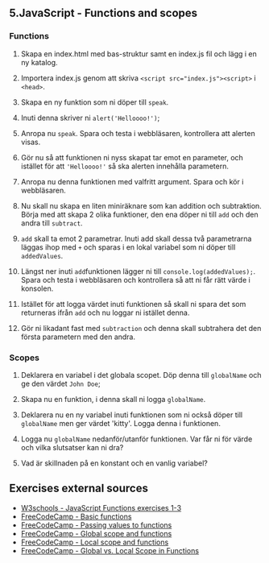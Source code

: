 ## 5.JavaScript - Functions and scopes

### Functions
1. Skapa en index.html med bas-struktur samt en index.js fil och lägg i en ny katalog.

1. Importera index.js genom att skriva ```<script src="index.js"><script>``` i ```<head>```.

1. Skapa en ny funktion som ni döper till ```speak```.

1. Inuti denna skriver ni ```alert('Helloooo!')```;

1. Anropa nu ```speak```. Spara och testa i webbläsaren, kontrollera att alerten visas.

1. Gör nu så att funktionen ni nyss skapat tar emot en parameter, och istället för att ```'Helloooo!'``` så ska alerten innehålla parametern.

1. Anropa nu denna funktionen med valfritt argument. Spara och kör i webbläsaren.

1. Nu skall nu skapa en liten miniräknare som kan addition och subtraktion. Börja med att skapa 2 olika funktioner, den ena döper ni till ```add``` och den andra till ```subtract```.

1. ```add``` skall ta emot 2 parametrar. Inuti add skall dessa två parametrarna läggas ihop med ```+``` och sparas i en lokal variabel som ni döper till ```addedValues```.

1. Längst ner inuti ```add```funktionen lägger ni till ```console.log(addedValues);```. Spara och testa i webbläsaren och kontrollera så att ni får rätt värde i konsolen.

1. Istället för att logga värdet inuti funktionen så skall ni spara det som returneras ifrån ```add``` och nu loggar ni istället denna.

1. Gör ni likadant fast med ```subtraction``` och denna skall subtrahera det den första parametern med den andra.

### Scopes

1. Deklarera en variabel i det globala scopet. Döp denna till ```globalName``` och ge den värdet ```John Doe```;

1. Skapa nu en funktion, i denna skall ni logga ```globalName```.

1. Deklarera nu en ny variabel inuti funktionen som ni också döper till ```globalName``` men ger värdet 'kitty'. Logga denna i funktionen.

1. Logga nu ```globalName``` nedanför/utanför funktionen. Var får ni för värde och vilka slutsatser kan ni dra?

1. Vad är skillnaden på en konstant och en vanlig variabel?

## Exercises external sources
* [W3schools - JavaScript Functions exercises 1-3](https://www.w3schools.com/js/exercise_js.asp?filename=exercise_js_functions1)
* [FreeCodeCamp - Basic functions](https://learn.freecodecamp.org/javascript-algorithms-and-data-structures/basic-javascript/write-reusable-javascript-with-functions)
* [FreeCodeCamp - Passing values to functions](https://learn.freecodecamp.org/javascript-algorithms-and-data-structures/basic-javascript/passing-values-to-functions-with-arguments)
* [FreeCodeCamp - Global scope and functions](https://learn.freecodecamp.org/javascript-algorithms-and-data-structures/basic-javascript/global-scope-and-functions)
* [FreeCodeCamp - Local scope and functions](https://learn.freecodecamp.org/javascript-algorithms-and-data-structures/basic-javascript/local-scope-and-functions)
* [FreeCodeCamp - Global vs. Local Scope in Functions](https://learn.freecodecamp.org/javascript-algorithms-and-data-structures/basic-javascript/global-vs--local-scope-in-functions)